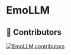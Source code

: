 # EmoLLM


## 🌟 Contributors

[![EmoLLM contributors](https://contrib.rocks/image?repo=aJupyter/EmoLLM&max=2000)](https://github.com/aJupyter/EmoLLM/graphs/contributors)